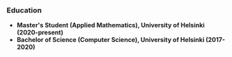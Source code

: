 ### Education

- **Master's Student (Applied Mathematics), University of Helsinki (2020-present)**
- **Bachelor of Science (Computer Science), University of Helsinki (2017-2020)**

<!---
Jsos17/Jsos17 is a ✨ special ✨ repository because its `README.md` (this file) appears on your GitHub profile.
You can click the Preview link to take a look at your changes.
--->
